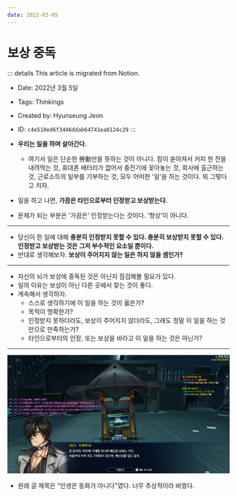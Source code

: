 ```yaml
---
date: 2022-03-05
---
```


# 보상 중독

::: details This article is migrated from Notion.

- Date: 2022년 3월 5일
- Tags: Thinkings
- Created by: Hyunseung Jeon
- ID: `c4e510ed6f3446ddab64741ea8124c29`
  :::

- **우리는 일을 하며 살아간다.**
  - 여기서 일은 단순한 勞動만을 뜻하는 것이 아니다. 잠이 쏟아져서 커피 한 잔을 내려먹는 것, 휴대폰 배터리가 없어서 충전기에 꽂아놓는 것, 회사에 출근하는 것, 근로소득의 일부를 기부하는 것, 모두 어떠한 '일'을 하는 것이다. 뭐 그렇다고 치자.
- 일을 하고 나면, **가끔은 타인으로부터 인정받고 보상받는다.**
- 문제가 되는 부분은 '가끔은' 인정받는다는 것이다. '항상'이 아니다.

---

- 당신이 한 일에 대해 **충분히 인정받지 못할 수 있다. 충분히 보상받지 못할 수 있다. 인정받고 보상받는 것은 그저 부수적인 요소일 뿐이다.**
- 반대로 생각해보자. **보상이 주어지지 않는 일은 하지 않을 셈인가?**

---

- 자신의 뇌가 보상에 중독된 것은 아닌지 점검해볼 필요가 있다.
- 일의 이유는 보상이 아닌 다른 곳에서 찾는 것이 좋다.
- 계속해서 생각하자.
  - 스스로 생각하기에 이 일을 하는 것이 옳은가?
  - 목적이 명확한가?
  - 인정받지 못하더라도, 보상이 주어지지 않더라도, 그래도 정말 이 일을 하는 것만으로 만족하는가?
  - 타인으로부터의 인정, 또는 보상을 바라고 이 일을 하는 것은 아닌가?

---

![Untitled](assets/보상-중독/Untitled.png)

- 원래 글 제목은 "인생은 동화가 아니다"였다. 너무 추상적이라 바꿨다.
